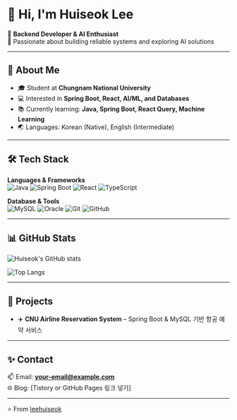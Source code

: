 # 👋 Hi, I'm Huiseok Lee  

🌱 **Backend Developer & AI Enthusiast**  
🚀 Passionate about building reliable systems and exploring AI solutions  

---

## 📌 About Me
- 🎓 Student at **Chungnam National University**
- 💻 Interested in **Spring Boot, React, AI/ML, and Databases**
- 📚 Currently learning: **Java, Spring Boot, React Query, Machine Learning**
- 🌏 Languages: Korean (Native), English (Intermediate)

---

## 🛠️ Tech Stack
**Languages & Frameworks**  
![Java](https://img.shields.io/badge/Java-ED8B00?style=flat&logo=openjdk&logoColor=white)
![Spring Boot](https://img.shields.io/badge/SpringBoot-6DB33F?style=flat&logo=springboot&logoColor=white)
![React](https://img.shields.io/badge/React-20232A?style=flat&logo=react&logoColor=61DAFB)
![TypeScript](https://img.shields.io/badge/TypeScript-007ACC?style=flat&logo=typescript&logoColor=white)

**Database & Tools**  
![MySQL](https://img.shields.io/badge/MySQL-005C84?style=flat&logo=mysql&logoColor=white)
![Oracle](https://img.shields.io/badge/Oracle-F80000?style=flat&logo=oracle&logoColor=white)
![Git](https://img.shields.io/badge/Git-F05032?style=flat&logo=git&logoColor=white)
![GitHub](https://img.shields.io/badge/GitHub-181717?style=flat&logo=github&logoColor=white)

---

## 📊 GitHub Stats
![Huiseok's GitHub stats](https://github-readme-stats.vercel.app/api?username=leehuiseok&show_icons=true&theme=tokyonight)

![Top Langs](https://github-readme-stats.vercel.app/api/top-langs/?username=leehuiseok&layout=compact&theme=tokyonight)

---

## 🚀 Projects
- ✈️ **CNU Airline Reservation System** – Spring Boot & MySQL 기반 항공 예약 서비스


---

## ✨ Contact
📫 Email: **your-email@example.com**  
🌐 Blog: [Tistory or GitHub Pages 링크 넣기]  

---
⭐️ From [leehuiseok](https://github.com/leehuiseok)
